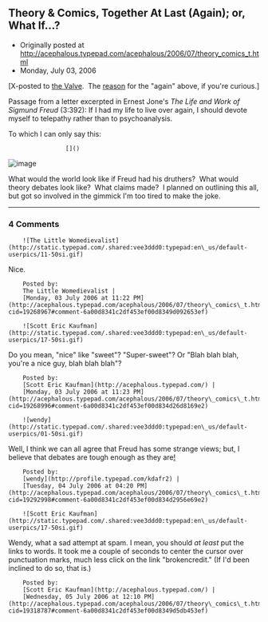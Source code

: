 ## Theory & Comics, Together At Last (Again); or, What If...?

 * Originally posted at http://acephalous.typepad.com/acephalous/2006/07/theory_comics_t.html
 * Monday, July 03, 2006



[X-posted to [the Valve](http://www.thevalve.org/).  The [reason](http://acephalous.typepad.com/acephalous/2006/05/how\_do\_i\_know\_d.html) for the "again" above, if you're curious.]

Passage from a letter excerpted in Ernest Jone's _The Life and Work of Sigmund Freud_ (3:392):
If I had my life to live over again, I should devote myself to telepathy rather than to psychoanalysis.

To which I can only say this:

		

					[]()
			

				
![image](http://www.thevalve.org/uploads/WhatIffreud7.jpg)

What would the world look like if Freud had his druthers?  What would theory debates look like?  What claims made?  I planned on outlining this all, but got so involved in the gimmick I'm too tired to make the joke.

			

* * *

### 4 Comments 

		

                
[]()

	

		![The Little Womedievalist](http://static.typepad.com/.shared:vee3ddd0:typepad:en\_us/default-userpics/11-50si.gif)
	

	

		

Nice.

	

		Posted by:
		The Little Womedievalist |
		[Monday, 03 July 2006 at 11:22 PM](http://acephalous.typepad.com/acephalous/2006/07/theory\_comics\_t.html?cid=19268967#comment-6a00d8341c2df453ef00d8349d092653ef)

[]()

	

		![Scott Eric Kaufman](http://static.typepad.com/.shared:vee3ddd0:typepad:en\_us/default-userpics/17-50si.gif)
	

	

		

Do you mean, "nice" like "sweet"?  "Super-sweet"?  Or "Blah blah blah, you're a nice guy, blah blah blah"?

	

		Posted by:
		[Scott Eric Kaufman](http://acephalous.typepad.com/) |
		[Monday, 03 July 2006 at 11:23 PM](http://acephalous.typepad.com/acephalous/2006/07/theory\_comics\_t.html?cid=19268996#comment-6a00d8341c2df453ef00d834d26d8169e2)

[]()

	

		![wendy](http://static.typepad.com/.shared:vee3ddd0:typepad:en\_us/default-userpics/01-50si.gif)
	

	

		

Well[,](http://www.brokencredit.com) I think we can all agree that Freud has some strange views[;](http://www.brokencredit.com) but[,](http://www.brokencredit.com) I believe that debates are tough enough as they are[!](http://www.brokencredit.com)

	

		Posted by:
		[wendy](http://profile.typepad.com/kdafr2) |
		[Tuesday, 04 July 2006 at 04:20 PM](http://acephalous.typepad.com/acephalous/2006/07/theory\_comics\_t.html?cid=19292998#comment-6a00d8341c2df453ef00d834d2956e69e2)

[]()

	

		![Scott Eric Kaufman](http://static.typepad.com/.shared:vee3ddd0:typepad:en\_us/default-userpics/17-50si.gif)
	

	

		

Wendy, what a sad attempt at spam.  I mean, you should _at least_ put the links to words.  It took me a couple of seconds to center the cursor over punctuation marks, much less click on the link "brokencredit."  (If I'd been inclined to do so, that is.)

	

		Posted by:
		[Scott Eric Kaufman](http://acephalous.typepad.com/) |
		[Wednesday, 05 July 2006 at 12:10 PM](http://acephalous.typepad.com/acephalous/2006/07/theory\_comics\_t.html?cid=19318787#comment-6a00d8341c2df453ef00d8349d5db453ef)

		

        